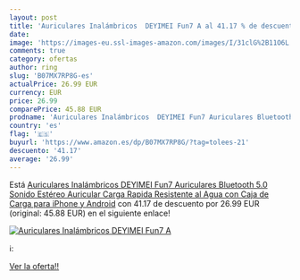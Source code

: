 ```yaml
---
layout: post
title: 'Auriculares Inalámbricos  DEYIMEI Fun7 A al 41.17 % de descuento'
date: 
image: 'https://images-eu.ssl-images-amazon.com/images/I/31clG%2B11O6L._SL200_.jpg'
comments: true
category: ofertas
author: ring
slug: 'B07MX7RP8G-es'
actualPrice: 26.99 EUR
currency: EUR
price: 26.99
comparePrice: 45.88 EUR
prodname: 'Auriculares Inalámbricos  DEYIMEI Fun7 Auriculares Bluetooth 5.0 Sonido Estéreo Auricular Carga Rapida Resistente al Agua con Caja de Carga para iPhone y Android'
country: 'es'
flag: '🇪🇸'
buyurl: 'https://www.amazon.es/dp/B07MX7RP8G/?tag=tolees-21'
descuento: '41.17'
average: '26.99'
---
```


Está [Auriculares Inalámbricos  DEYIMEI Fun7 Auriculares Bluetooth 5.0 Sonido Estéreo Auricular Carga Rapida Resistente al Agua con Caja de Carga para iPhone y Android](https://www.amazon.es/dp/B07MX7RP8G/?tag=tolees-21) con 41.17 de descuento por 26.99 EUR (original: 45.88 EUR) en el siguiente enlace!

[![Auriculares Inalámbricos  DEYIMEI Fun7 A](https://images-eu.ssl-images-amazon.com/images/I/31clG%2B11O6L._SL200_.jpg)](https://www.amazon.es/dp/B07MX7RP8G/?tag=tolees-21)

ℹ️:


[Ver la oferta!!](https://www.amazon.es/dp/B07MX7RP8G/?tag=tolees-21)
